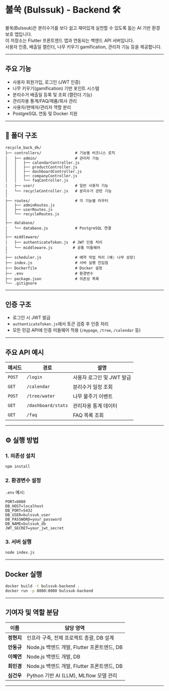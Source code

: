 # 불쑥 (Bulssuk) - Backend 🛠

불쑥(Bulssuk)은 분리수거를 보다 쉽고 재미있게 실천할 수 있도록 돕는 AI 기반 환경 보호 앱입니다.  
이 저장소는 Flutter 프론트엔드 앱과 연동되는 백엔드 API 서버입니다.  
사용자 인증, 배출일 캘린더, 나무 키우기 gamification, 관리자 기능 등을 제공합니다.

---

## 주요 기능

- 사용자 회원가입, 로그인 (JWT 인증)
- 나무 키우기(gamification) 기반 포인트 시스템
- 분리수거 배출일 등록 및 조회 (캘린더 기능)
- 관리자용 통계/FAQ/제품/회사 관리
- 사용자/판매자/관리자 역할 분리
- PostgreSQL 연동 및 Docker 지원

---

## 📁 폴더 구조
```
recycle_back_dk/
├── controllers/               # 기능별 비즈니스 로직
│   ├── admin/                 # 관리자 기능
│   │   ├── calendarController.js
│   │   ├── productController.js
│   │   ├── dashboardController.js
│   │   ├── companyController.js
│   │   └── faqController.js
│   ├── user/                  # 일반 사용자 기능
│   └── recycleController.js   # 분리수거 관련 기능
│
├── routes/                    # 각 기능별 라우터
│   ├── adminRoutes.js
│   ├── userRoutes.js
│   └── recycleRoutes.js
│
├── database/
│   └── database.js            # PostgreSQL 연결
│
├── middleware/
│   ├── authenticateToken.js  # JWT 인증 처리
│   └── middleware.js         # 공통 미들웨어
│
├── scheduler.js               # 예약 작업 처리 (예: 나무 성장)
├── index.js                   # 서버 실행 진입점
├── Dockerfile                 # Docker 설정
├── .env                       # 환경변수
├── package.json               # 의존성 목록
└── .gitignore
```

---

## 인증 구조

- 로그인 시 JWT 발급
- `authenticateToken.js`에서 토큰 검증 후 인증 처리
- 모든 민감 API에 인증 미들웨어 적용 (`/mypage`, `/tree`, `/calendar` 등)

---

## 주요 API 예시

| 메서드 | 경로 | 설명 |
|--------|------|------|
| `POST` | `/login` | 사용자 로그인 및 JWT 발급 |
| `GET`  | `/calendar` | 분리수거 일정 조회 |
| `POST` | `/tree/water` | 나무 물주기 이벤트 |
| `GET`  | `/dashboard/stats` | 관리자용 통계 데이터 |
| `GET`  | `/faq` | FAQ 목록 조회 |

---

## ⚙️ 실행 방법

### 1. 의존성 설치
```bash
npm install
```

### 2. 환경변수 설정
`.env` 예시:
```env
PORT=8080
DB_HOST=localhost
DB_PORT=5432
DB_USER=bulssuk_user
DB_PASSWORD=your_password
DB_NAME=bulssuk_db
JWT_SECRET=your_jwt_secret
```

### 3. 서버 실행
```bash
node index.js
```

---

## Docker 실행

```bash
docker build -t bulssuk-backend .
docker run -p 8080:8080 bulssuk-backend
```

---

## 기여자 및 역할 분담

| 이름     | 담당 영역                          |
|----------|-------------------------------------|
| **정현지** | 인프라 구축, 전체 프로젝트 총괄, DB 설계 |
| **안동규** | Node.js 백엔드 개발, Flutter 프론트엔드, DB |
| **이혜연** | Node.js 백엔드 개발, DB |
| **최민경** | Node.js 백엔드 개발, Flutter 프론트엔드, DB |
| **심건우** | Python 기반 AI (LLM), MLflow 모델 관리 |

---


